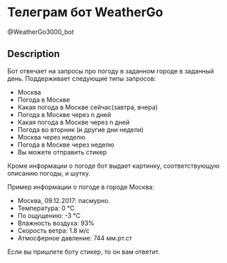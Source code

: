 # Телеграм бот WeatherGo
@WeatherGo3000_bot

## Description
Бот отвечает на запросы про погоду в заданном городе в заданный день.
Поддерживает следующие типы запросов:

* Москва
* Погода в Москве
* Какая погода в Москве сейчас(завтра, вчера)
* Погода в Москве через n дней
* Какая погода в Москве через n дней
* Погода во вторник (и другие дни недели)
* Москва через неделю
* Погода в Москве через неделю
* Вы можете отправить стикер

Кроме информации о погоде бот выдает картинку, соответствующую описанию погоды, и шутку.

Пример информации о погоде в городе Москва:

* Москва, 09.12.2017: пасмурно.
* Температура: 0 °C
* По ощущению: -3 °C
* Влажность воздуха: 93%
* Скорость ветра: 1.8 м/с
* Атмосферное давление: 744 мм.рт.ст

Если вы пришлете боту стикер, то он вам ответит.
